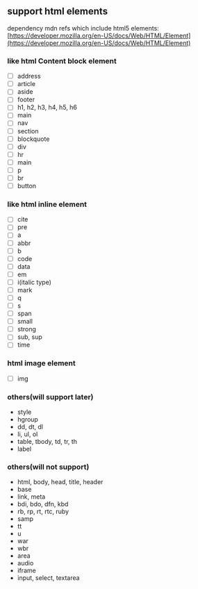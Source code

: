 ## support html elements
  dependency mdn refs which include html5 elements:
  [https://developer.mozilla.org/en-US/docs/Web/HTML/Element](https://developer.mozilla.org/en-US/docs/Web/HTML/Element)

### like html Content block element 
* [ ] address
* [ ] article
* [ ] aside
* [ ] footer
* [ ] h1, h2, h3, h4, h5, h6
* [ ] main
* [ ] nav
* [ ] section
* [ ] blockquote
* [ ] div
* [ ] hr
* [ ] main
* [ ] p
* [ ] br
* [ ] button

### like html inline element
* [ ] cite
* [ ] pre
* [ ] a
* [ ] abbr
* [ ] b
* [ ] code
* [ ] data
* [ ] em
* [ ] i(italic type)
* [ ] mark
* [ ] q
* [ ] s
* [ ] span
* [ ] small
* [ ] strong
* [ ] sub, sup
* [ ] time

### html image element
* [ ] img

### others(will support later)
* style
* hgroup
* dd, dt, dl
* li, ul, ol
* table, tbody, td, tr, th
* label

### others(will not support)
* html, body, head, title, header
* base
* link, meta
* bdi, bdo, dfn, kbd
* rb, rp, rt, rtc, ruby
* samp
* tt
* u
* war
* wbr
* area
* audio
* iframe
* input, select, textarea

 
